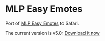 MLP Easy Emotes
===============

Port of [MLP Easy Emotes][iqces] to Safari.

The current version is v5.0: [Download it now][download]

[iqces]: http://www.reddit.com/r/mylittlepony/comments/iqces/introducing_easy_emotes/
[download]: https://github.com/downloads/kballard/MLP-Easy-Emotes/MLP-Easy-Emotes-5.0.safariextz
